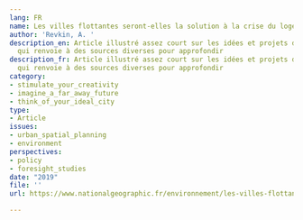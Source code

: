 ```yaml
---
lang: FR
name: Les villes flottantes seront-elles la solution à la crise du logement mondiale?
author: 'Revkin, A. '
description_en: Article illustré assez court sur les idées et projets de villes flottantes,
  qui renvoie à des sources diverses pour approfondir
description_fr: Article illustré assez court sur les idées et projets de villes flottantes,
  qui renvoie à des sources diverses pour approfondir
category:
- stimulate_your_creativity
- imagine_a_far_away_future
- think_of_your_ideal_city
type:
- Article
issues:
- urban_spatial_planning
- environment
perspectives:
- policy
- foresight_studies
date: "2019"
file: ''
url: https://www.nationalgeographic.fr/environnement/les-villes-flottantes-seront-elles-la-solution-la-crise-du-logement-mondiale

---
```


